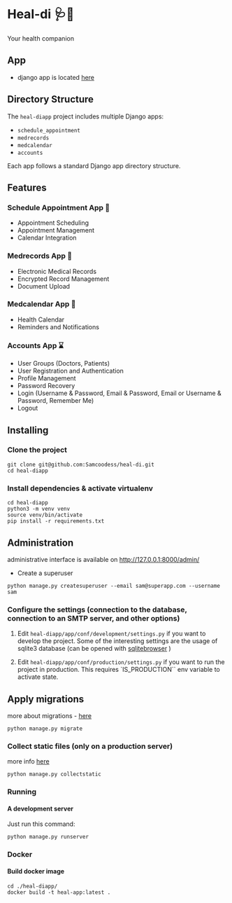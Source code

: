 
# Heal-di 🩺🏥
Your health companion

## App

- django app is located [here](./heal-diapp/)
## Directory Structure

The `heal-diapp` project includes multiple Django apps:
- `schedule_appointment`
- `medrecords`
- `medcalendar`
- `accounts`

Each app follows a standard Django app directory structure.

## Features 

### Schedule Appointment App 🚧

- Appointment Scheduling
- Appointment Management
- Calendar Integration

### Medrecords App 🚧

- Electronic Medical Records
- Encrypted Record Management
- Document Upload

### Medcalendar App 🚧

- Health Calendar
- Reminders and Notifications

### Accounts App ⌛
- User Groups (Doctors, Patients)
- User Registration and Authentication
- Profile Management
- Password Recovery
- Login (Username & Password, Email & Password, Email or Username & Password, Remember Me)
- Logout


## Installing

### Clone the project

```
git clone git@github.com:Samcoodess/heal-di.git
cd heal-diapp
```

### Install dependencies & activate virtualenv

```
cd heal-diapp
python3 -m venv venv
source venv/bin/activate
pip install -r requirements.txt
```

## Administration

administrative interface is available on http://127.0.0.1:8000/admin/

- Create a superuser

```
python manage.py createsuperuser --email sam@superapp.com --username sam
```

### Configure the settings (connection to the database, connection to an SMTP server, and other options)

1. Edit `heal-diapp/app/conf/development/settings.py` if you want to develop the project. Some of the interesting settings are the usage of sqlite3 database (can be opened with [sqlitebrowser](https://sqlitebrowser.org/) ) 

2. Edit `heal-diapp/app/conf/production/settings.py` if you want to run the project in production. This requires `IS_PRODUCTION`` env variable to activate state.


## Apply migrations

more about migrations - [here](https://docs.djangoproject.com/en/4.2/topics/migrations/)

```
python manage.py migrate
```

### Collect static files (only on a production server)

more info [here](https://docs.djangoproject.com/en/4.2/ref/contrib/staticfiles/)

```
python manage.py collectstatic
```

### Running

#### A development server

Just run this command:

```
python manage.py runserver
```

### Docker

#### Build docker image

```
cd ./heal-diapp/
docker build -t heal-app:latest .
```